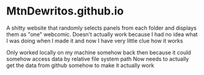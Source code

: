 # MtnDewritos.github.io
A shitty website that randomly selects panels from each folder and displays them as "one" webcomic.
Doesn't actually work because I had no idea what I was doing when I made it and now I have very little clue how it works

Only worked locally on my machine somehow back then because it could somehow access data by relative file system path
Now needs to actually get the data from github somehow to make it actually work
